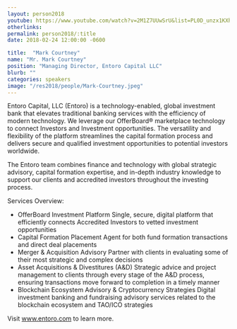 ```yaml
---
layout: person2018
youtube: https://www.youtube.com/watch?v=2M1Z7UUwSrU&list=PL0D_unzx1KXhvrIzPl1j0mrihgq44nGOh&index=24&t=21s
otherlinks:
permalink: person2018/:title
date: 2018-02-24 12:00:00 -0600

title:  "Mark Courtney"
name: "Mr. Mark Courtney"
position: "Managing Director, Entoro Capital LLC"
blurb: ""
categories: speakers
image: "/res2018/people/Mark-Courtney.jpeg"
---
```


Entoro Capital, LLC (Entoro) is a technology-enabled, global investment bank that elevates traditional banking services with the efficiency of modern technology. We leverage our OfferBoard® marketplace technology to connect Investors and Investment opportunities. The versatility and flexibility of the platform streamlines the capital formation process and delivers secure and qualified investment opportunities to potential investors worldwide.

The Entoro team combines finance and technology with global strategic advisory, capital formation expertise, and in-depth industry knowledge to support our clients and accredited investors throughout the investing process.

Services Overview:
- OfferBoard Investment Platform
Single, secure, digital platform that efficiently connects Accredited Investors to vetted investment opportunities
- Capital Formation
Placement Agent for both fund formation transactions and direct deal placements
- Merger & Acquisition Advisory
Partner with clients in evaluating some of their most strategic and complex decisions
- Asset Acquisitions & Divestitures (A&D)
Strategic advice and project management to clients through every stage of the A&D process, ensuring transactions move forward to completion in a timely manner
- Blockchain Ecosystem Advisory & Cryptocurrency Strategies
Digital investment banking and fundraising advisory services related to the blockchain ecosystem and TAO/ICO strategies

Visit www.entoro.com to learn more.

